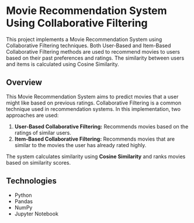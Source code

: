 # Movie Recommendation System Using Collaborative Filtering

This project implements a Movie Recommendation System using Collaborative Filtering techniques. Both User-Based and Item-Based Collaborative Filtering methods are used to recommend movies to users based on their past preferences and ratings. The similarity between users and items is calculated using Cosine Similarity.

## Overview

This Movie Recommendation System aims to predict movies that a user might like based on previous ratings. Collaborative Filtering is a common technique used in recommendation systems. In this implementation, two approaches are used:

1. **User-Based Collaborative Filtering:** Recommends movies based on the ratings of similar users.
2. **Item-Based Collaborative Filtering:** Recommends movies that are similar to the movies the user has already rated highly.

The system calculates similarity using **Cosine Similarity** and ranks movies based on similarity scores.

## Technologies

- Python
- Pandas
- NumPy
- Jupyter Notebook 
